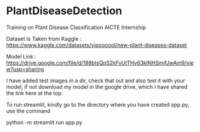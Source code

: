 # PlantDiseaseDetection
Training  on Plant Disease Classification  AICTE Internship

Dataset Is Taken from Kaggle :
https://www.kaggle.com/datasets/vipoooool/new-plant-diseases-dataset

Model Link : https://drive.google.com/file/d/188bIsQpS2kFvUtTHv63kINHSmjfJwAm9/view?usp=sharing

I have added test images in a dir, check that out and also test it with your model, if not download my model in the google drive, which I have shared the link here at the top.

To run streamlit, kindly go to the directory where you have created app.py, use the command

python -m streamlit run app.py

